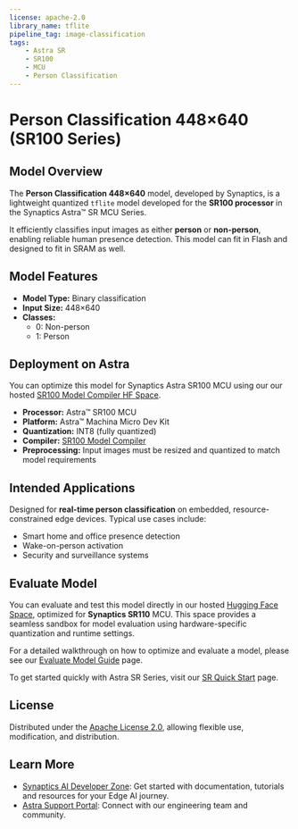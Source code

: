 ```yaml
---
license: apache-2.0
library_name: tflite
pipeline_tag: image-classification
tags:
    - Astra SR
    - SR100
    - MCU
    - Person Classification
---
```

# Person Classification 448×640 (SR100 Series)

## Model Overview

The **Person Classification 448×640** model, developed by Synaptics, is a lightweight quantized `tflite` model developed for the **SR100 processor** in the Synaptics Astra™  SR MCU Series. 

It efficiently classifies input images as either **person** or **non-person**, enabling reliable human presence detection. This model can fit in Flash and designed to fit in SRAM as well.

## Model Features

- **Model Type:** Binary classification
- **Input Size:** 448×640 
- **Classes:** 
  - 0: Non-person
  - 1: Person



## Deployment on Astra

You can optimize this model for Synaptics Astra SR100 MCU using our our hosted [SR100 Model Compiler HF Space](https://huggingface.co/spaces/Synaptics/SR100-Model-Compiler).

- **Processor:**  Astra™ SR100 MCU
- **Platform:**  Astra™ Machina Micro Dev Kit
- **Quantization:** INT8 (fully quantized)
- **Compiler:** [SR100 Model Compiler](https://huggingface.co/spaces/Synaptics/SR100-Model-Compiler)
- **Preprocessing:** Input images must be resized and quantized to match model requirements

## Intended Applications

Designed for **real-time person classification** on embedded, resource-constrained edge devices. Typical use cases include:

- Smart home and office presence detection
- Wake-on-person activation
- Security and surveillance systems

## Evaluate Model

You can evaluate and test this model directly in our hosted [Hugging Face Space](https://huggingface.co/spaces/Synaptics/SR100-Model-Compiler),  optimized for **Synaptics SR110** MCU. This space provides a seamless sandbox for model evaluation using hardware-specific quantization and runtime settings.

For a detailed walkthrough on how to optimize and evaluate a model, please see our [Evaluate Model Guide](https://developer.synaptics.com/docs/sr/sr100/evaluate-sr?utm_source=hf) page.

To get started quickly with Astra SR Series, visit our [SR Quick Start](https://developer.synaptics.com/docs/sr/sr110/quick-start?utm_source=hf) page.

## License

Distributed under the [Apache License 2.0](https://www.apache.org/licenses/LICENSE-2.0), allowing flexible use, modification, and distribution.

## Learn More

- [Synaptics AI Developer Zone](https://developer.synaptics.com?utm_source=hf): Get started with documentation, tutorials and resources for your Edge AI journey.
- [Astra Support Portal](https://synacsm.atlassian.net/servicedesk/customer/portal/543?utm_source=hf): Connect with our engineering team and community.